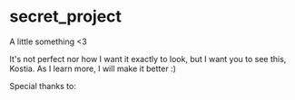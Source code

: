 # secret_project

A little something <3

It's not perfect nor how I want it exactly to look, but I want you to see this, Kostia. As I learn more, I will make it better :)

Special thanks to:
